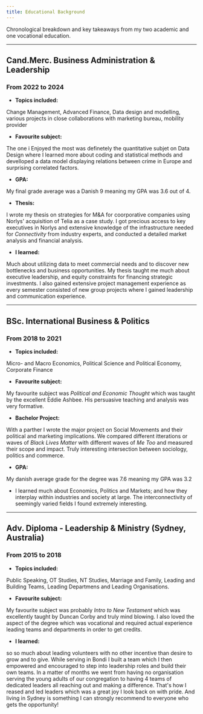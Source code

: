 ```yaml
---
title: Educational Background
---
```

Chronological breakdown and key takeaways from my two academic and one vocational education.

___

## Cand.Merc. Business Administration & Leadership
### From 2022 to 2024
- **Topics included:**

 Change Management, Advanced Finance, Data design and modelling, various projects in close collaborations with marketing bureau, mobility provider
- **Favourite subject:**

The one i Enjoyed the most was definetely the quantitative subjet on Data Design where I learned more about coding and statistical methods and develloped a data model displaying relations between crime in Europe and surprising correlated factors.
- **GPA:** 

My final grade average was a Danish 9 meaning my GPA was 3.6 out of 4.

- **Thesis:**

I wrote my thesis on strategies for M&A for coorporative companies using Norlys' acquisition of Telia as a case study. I got precious access to key executives in Norlys and extensive knowledge of the infrastructure needed for _Connectivity_ from industry experts, and conducted a detailed market analysis and financial analysis.

- **I learned:**

 Much about utilizing data to meet commercial needs and to discover new bottlenecks and business opportunities. My thesis taught me much about executive leadership, and equity constraints for financing strategic investments. I also gained extensive project management experience as every semester consisted of new group projects where I gained leadership and communication experience.

___

## BSc. International Business & Politics
### From 2018 to 2021
- **Topics included:**

Micro- and Macro Economics, Political Science and Political Economy, Corporate Finance
- **Favourite subject:**

My favourite subject was _Political and Economic Thought_ which was taught by the excellent Eddie Ashbee. His persuasive teaching and analysis was very formative.

- **Bachelor Project:**

With a parther I wrote the major project on Social Movements and their political and marketing implications. We compared different itterations or waves of _Black Lives Matter_ with different waves of _Me Too_ and measured their scope and impact. Truly interesting intersection between sociology, politics and commerce.
- **GPA:**

My danish average grade for the degree was 7.6 meaning my GPA was 3.2

- I learned much about Economics, Politics and Markets; and how they interplay within industries and society at large. The interconnectivity of seemingly varied fields I found extremely interesting.

___

## Adv. Diploma - Leadership & Ministry (Sydney, Australia)
### From 2015 to 2018
- **Topics included:**

Public Speaking, OT Studies, NT Studies, Marriage and Family, Leading and Building Teams, Leading Departmens and Leading Organisations.
- **Favourite subject:**

My favourite subject was probably _Intro to New Testament_ which was excellently taught by Duncan Corby and truly mind blowing. I also loved the aspect of the degree which was vocational and required actual experience leading teams and departments in order to get credits. 

- **I learned:**

 so so much about leading volunteers with no other incentive than desire to grow and to give. While serving in Bondi I built a team which I then empowered and encouraged to step into leadership roles and build their own teams. In a matter of months we went from having no organisation serving the young adults of our congregation to having 4 teams of dedicated leaders all reaching out and making a difference. That's how I reased and led leaders which was a great joy I look back on with pride.
 And living in Sydney is something I can strongly recommend to everyone who gets the opportunity!


